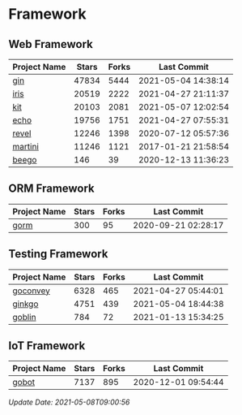 # Framework

## Web Framework
| Project Name | Stars | Forks | Last Commit |
| ------------ | ----- | ----- | ----------- |
| [gin](https://github.com/gin-gonic/gin) | 47834 | 5444 | 2021-05-04 14:38:14 |
| [iris](https://github.com/kataras/iris) | 20519 | 2222 | 2021-04-27 21:11:37 |
| [kit](https://github.com/go-kit/kit) | 20103 | 2081 | 2021-05-07 12:02:54 |
| [echo](https://github.com/labstack/echo) | 19756 | 1751 | 2021-04-27 07:55:31 |
| [revel](https://github.com/revel/revel) | 12246 | 1398 | 2020-07-12 05:57:36 |
| [martini](https://github.com/go-martini/martini) | 11246 | 1121 | 2017-01-21 21:58:54 |
| [beego](https://github.com/astaxie/beego) | 146 | 39 | 2020-12-13 11:36:23 |

## ORM Framework
| Project Name | Stars | Forks | Last Commit |
| ------------ | ----- | ----- | ----------- |
| [gorm](https://github.com/jinzhu/gorm) | 300 | 95 | 2020-09-21 02:28:17 |

## Testing Framework
| Project Name | Stars | Forks | Last Commit |
| ------------ | ----- | ----- | ----------- |
| [goconvey](https://github.com/smartystreets/goconvey) | 6328 | 465 | 2021-04-27 05:44:01 |
| [ginkgo](https://github.com/onsi/ginkgo) | 4751 | 439 | 2021-05-04 18:44:38 |
| [goblin](https://github.com/franela/goblin) | 784 | 72 | 2021-01-13 15:34:25 |

## IoT Framework
| Project Name | Stars | Forks | Last Commit |
| ------------ | ----- | ----- | ----------- |
| [gobot](https://github.com/hybridgroup/gobot) | 7137 | 895 | 2020-12-01 09:54:44 |

*Update Date: 2021-05-08T09:00:56*